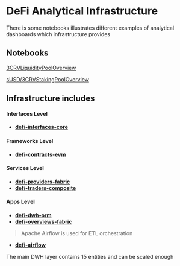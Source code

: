 # DeFi Analytical Infrastructure
There is some notebooks illustrates different examples of analytical dashboards which infrastructure provides

## Notebooks

[3CRVLiquidityPoolOverview](https://nbviewer.org/github/e183b796621afbf902067460/defi-notebooks/blob/master/notebooks/3CRVLiquidityPoolOverview.ipynb)

[sUSD/3CRVStakingPoolOverview](https://nbviewer.org/github/e183b796621afbf902067460/defi-notebooks/blob/master/notebooks/sUSD3CRVStakingPoolOverview.ipynb)

## Infrastructure includes

#### Interfaces Level
- **[defi-interfaces-core](https://github.com/e183b796621afbf902067460/defi-interfaces-core)**
#### Frameworks Level
- **[defi-contracts-evm](https://github.com/e183b796621afbf902067460/defi-contracts-evm)**
#### Services Level
- **[defi-providers-fabric](https://github.com/e183b796621afbf902067460/defi-providers-fabric)**
- **[defi-traders-composite](https://github.com/e183b796621afbf902067460/head-trader-composite)**
#### Apps Level
- **[defi-dwh-orm](https://github.com/e183b796621afbf902067460/defi-dwh-orm)**
- **[defi-overviews-fabric](https://github.com/e183b796621afbf902067460/defi-overviews-fabric)**

> Apache Airflow is used for ETL orchestration
- **[defi-airflow](https://github.com/e183b796621afbf902067460/defi-airflow)**

The main DWH layer contains 15 entities and can be scaled enough
